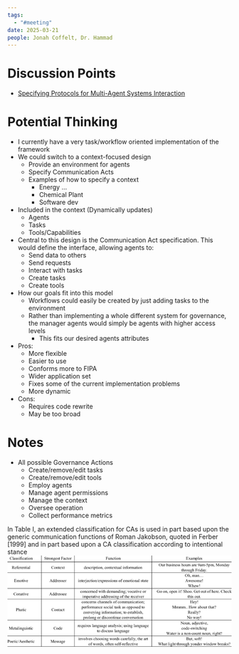 ```yaml
---
tags:
  - "#meeting"
date: 2025-03-21
people: Jonah Coffelt, Dr. Hammad
---
```

# Discussion Points
- [Specifying Protocols for Multi-Agent Systems Interaction](Specifying%20Protocols%20for%20Multi-Agent%20Systems%20Interaction.md)

# Potential Thinking
- I currently have a very task/workflow oriented implementation of the framework
- We could switch to a context-focused design
	- Provide an environment for agents
	- Specify Communication Acts
	- Examples of how to specify a context
		- Energy ...
		- Chemical Plant
		- Software dev
- Included in the context (Dynamically updates)
	- Agents
	- Tasks
	- Tools/Capabilities
- Central to this design is the Communication Act specification. This would define the interface, allowing agents to:
	- Send data to others
	- Send requests
	- Interact with tasks
	- Create tasks
	- Create tools
- How our goals fit into this model
	- Workflows could easily be created by just adding tasks to the environment
	- Rather than implementing a whole different system for governance, the manager agents would simply be agents with higher access levels
		- This fits our desired agents attributes
- Pros:
	- More flexible
	- Easier to use
	- Conforms more to FIPA
	- Wider application set
	- Fixes some of the current implementation problems
	- More dynamic
- Cons:
	- Requires code rewrite
	- May be too broad

# Notes
- All possible Governance Actions
	- Create/remove/edit tasks
	- Create/remove/edit tools
	- Employ agents
	- Manage agent permissions
	- Manage the context
	- Oversee operation
	- Collect performance metrics
	

In Table I, an extended classification for CAs is used in part based upon the generic communication functions of Roman Jakobson, quoted in Ferber [1999] and in part based upon a CA classification according to intentional stance
	![](Pasted%20image%2020250321112002.png)
	